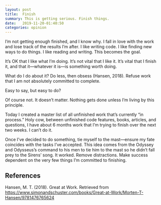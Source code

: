 ```yaml
---
layout: post
title:  Finish
summary: This is getting serious. Finish things.
date:   2019-11-20-01:40:50
categories: opinion
---
```


I’m not getting enough finished, and I know why. I fall in love with the work and lose track of the results I’m after. I like writing code. I like finding new ways to do things. I like reading and writing. This becomes the goal.

It’s OK that I like what I’m doing. It’s not vital that I like it. It’s vital that I finish it, and that it—whatever it is—is something worth doing.

What do I do about it? Do less, then obsess (Hansen, 2018). Refuse work that I am not absolutely committed to complete.

Easy to say, but easy to do?

Of course not. It doesn’t matter. Nothing gets done unless I’m living by this principle.

Today I created a master list of all unfinished work that’s currently “in process.” Holy cow, between unfinished code features, books, articles, and questions, I have about 6 months work that I’m trying to finish over the next two weeks. I can’t do it.

Once I’ve decided to do something, tie myself to the mast—ensure my fate coincides with the tasks I’ve accepted. This idea comes from the Odyssey and Odysseus’s command to his men to tie him to the mast so he didn’t fall prey to the Sirens’ song. It worked. Remove distractions. Make success dependent on the very few things I’m committed to finishing.

## References

Hansen, M. T. (2018). Great at Work. Retrieved from https://www.simonandschuster.com/books/Great-at-Work/Morten-T-Hansen/9781476765624

